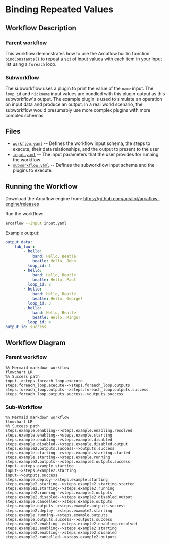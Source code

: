 # Binding Repeated Values

## Workflow Description

### Parent workflow

This workflow demonstrates how to use the Arcaflow builtin function `bindConstants()` to
repeat a set of input values with each item in your input list using a `foreach` loop.

### Subworkflow

The subworkflow uses a plugin to print the value of the `name` input.  The `loop_id` and
`nickname` input values are bundled with this plugin output as this subworkflow's
output. The example plugin is used to simulate an operation on input data and produce an
output. In a real world scenario, the subworkflow would presumably use more complex
plugins with more complex schemas.

## Files

- [`workflow.yaml`](workflow.yaml) -- Defines the workflow input schema, the steps to
  execute, their data relationships, and the output to present to the user
- [`input.yaml`](input.yaml) -- The input parameters that the user provides for running
  the workflow
- [`subworkflow.yaml`](subworkflow.yaml) -- Defines the subworkflow input schema and the
  plugins to execute.
                     
## Running the Workflow

Download the Arcaflow engine from: https://github.com/arcalot/arcaflow-engine/releases
 
Run the workflow:
```bash
arcaflow --input input.yaml
```

Example output:
```yaml
output_data:
    fab_four:
        - hello:
            band: Hello, Beatle!
            beatle: Hello, John!
          loop_id: 1
        - hello:
            band: Hello, Beatle!
            beatle: Hello, Paul!
          loop_id: 2
        - hello:
            band: Hello, Beatle!
            beatle: Hello, George!
          loop_id: 3
        - hello:
            band: Hello, Beatle!
            beatle: Hello, Ringo!
          loop_id: 4
output_id: success
```

## Workflow Diagram 

### Parent workflow

```mermaid
%% Mermaid markdown workflow
flowchart LR
%% Success path
input-->steps.foreach_loop.execute
steps.foreach_loop.execute-->steps.foreach_loop.outputs
steps.foreach_loop.outputs-->steps.foreach_loop.outputs.success
steps.foreach_loop.outputs.success-->outputs.success
```
### Sub-Workflow
```mermaid
%% Mermaid markdown workflow
flowchart LR
%% Success path
steps.example.enabling-->steps.example.enabling.resolved
steps.example.enabling-->steps.example.starting
steps.example.enabling-->steps.example.disabled
steps.example.disabled-->steps.example.disabled.output
steps.example2.outputs.success-->outputs.success
steps.example.starting-->steps.example.starting.started
steps.example.starting-->steps.example.running
steps.example2.outputs-->steps.example2.outputs.success
input-->steps.example.starting
input-->steps.example2.starting
input-->outputs.success
steps.example.deploy-->steps.example.starting
steps.example2.starting-->steps.example2.starting.started
steps.example2.starting-->steps.example2.running
steps.example2.running-->steps.example2.outputs
steps.example2.disabled-->steps.example2.disabled.output
steps.example.cancelled-->steps.example.outputs
steps.example.outputs-->steps.example.outputs.success
steps.example2.deploy-->steps.example2.starting
steps.example.running-->steps.example.outputs
steps.example.outputs.success-->outputs.success
steps.example2.enabling-->steps.example2.enabling.resolved
steps.example2.enabling-->steps.example2.starting
steps.example2.enabling-->steps.example2.disabled
steps.example2.cancelled-->steps.example2.outputs
```